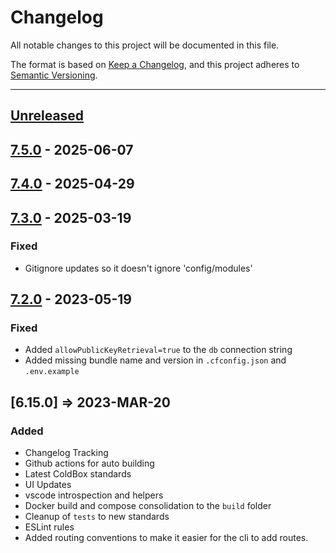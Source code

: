 # Changelog

All notable changes to this project will be documented in this file.

The format is based on [Keep a Changelog](https://keepachangelog.com/en/1.0.0/),
and this project adheres to [Semantic Versioning](https://semver.org/spec/v2.0.0.html).

* * *

## [Unreleased]

## [7.5.0] - 2025-06-07

## [7.4.0] - 2025-04-29

## [7.3.0] - 2025-03-19

### Fixed

- Gitignore updates so it doesn't ignore 'config/modules'

## [7.2.0] - 2023-05-19

### Fixed

- Added `allowPublicKeyRetrieval=true` to the `db` connection string
- Added missing bundle name and version in `.cfconfig.json` and `.env.example`

## [6.15.0] => 2023-MAR-20

### Added

- Changelog Tracking
- Github actions for auto building
- Latest ColdBox standards
- UI Updates
- vscode introspection and helpers
- Docker build and compose consolidation to the `build` folder
- Cleanup of `tests` to new standards
- ESLint rules
- Added routing conventions to make it easier for the cli to add routes.

[unreleased]: https://github.com/coldbox-templates/elixir/compare/v7.5.0...HEAD
[7.5.0]: https://github.com/coldbox-templates/elixir/compare/v7.4.0...v7.5.0
[7.4.0]: https://github.com/coldbox-templates/elixir/compare/v7.3.0...v7.4.0
[7.3.0]: https://github.com/coldbox-templates/elixir/compare/v7.2.0...v7.3.0
[7.2.0]: https://github.com/coldbox-templates/elixir/compare/v7.0.0...v7.2.0
